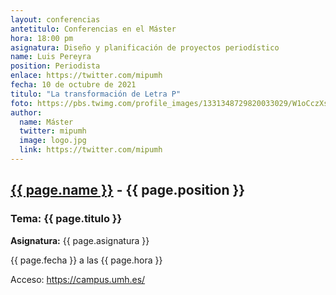 ```yaml
---
layout: conferencias
antetitulo: Conferencias en el Máster
hora: 18:00 pm
asignatura: Diseño y planificación de proyectos periodístico
name: Luis Pereyra
position: Periodista
enlace: https://twitter.com/mipumh
fecha: 10 de octubre de 2021
titulo: "La transformación de Letra P"
foto: https://pbs.twimg.com/profile_images/1331348729820033029/W1oCczXs_400x400.jpg
author:
  name: Máster
  twitter: mipumh
  image: logo.jpg
  link: https://twitter.com/mipumh
---
```


<h2><a href="{{ page.enlace }}">{{ page.name }}</a> - {{ page.position }}</h2>
<h3>Tema: {{ page.titulo }}</h3>
<p><strong>Asignatura:</strong> {{ page.asignatura }}</p>
<p>{{ page.fecha }} a las {{ page.hora }}</p>
<p>Acceso: <a href="https://campus.umh.es/">https://campus.umh.es/</a>
<img src="{{ page.foto }}" alt="" class="img-fluid img-rounded">
